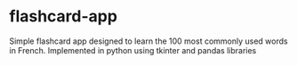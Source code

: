 # flashcard-app
Simple flashcard app designed to learn the 100 most commonly used words in French. Implemented in python using tkinter and pandas libraries
